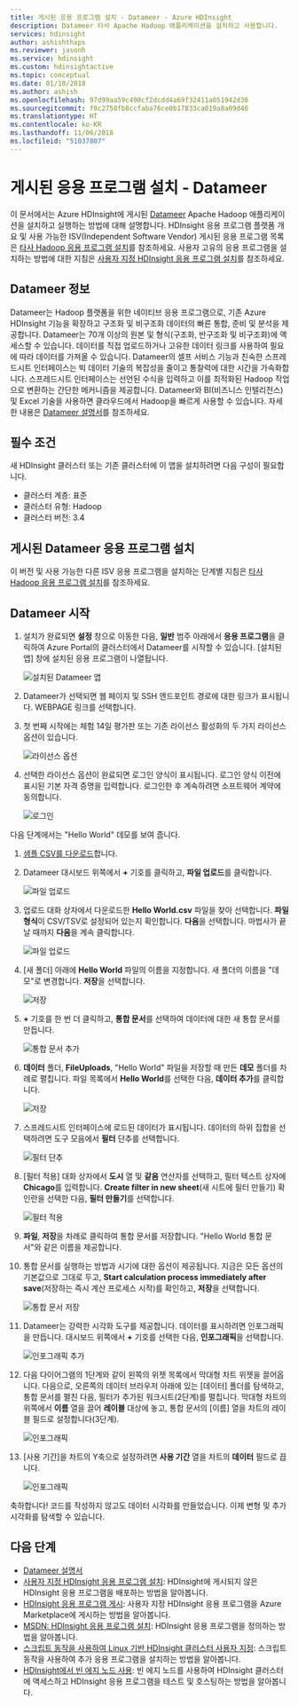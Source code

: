 ```yaml
---
title: 게시된 응용 프로그램 설치 - Datameer - Azure HDInsight
description: Datameer 타사 Apache Hadoop 애플리케이션을 설치하고 사용합니다.
services: hdinsight
author: ashishthaps
ms.reviewer: jasonh
ms.service: hdinsight
ms.custom: hdinsightactive
ms.topic: conceptual
ms.date: 01/10/2018
ms.author: ashish
ms.openlocfilehash: 97d99aa59c490cf2dcdd4a69f32411a051942d36
ms.sourcegitcommit: f0c2758fb8ccfaba76ce0b17833ca019a8a09d46
ms.translationtype: HT
ms.contentlocale: ko-KR
ms.lasthandoff: 11/06/2018
ms.locfileid: "51037807"
---
```

# <a name="install-published-application---datameer"></a>게시된 응용 프로그램 설치 - Datameer

이 문서에서는 Azure HDInsight에 게시된 [Datameer](https://www.datameer.com/) Apache Hadoop 애플리케이션을 설치하고 실행하는 방법에 대해 설명합니다. HDInsight 응용 프로그램 플랫폼 개요 및 사용 가능한 ISV(Independent Software Vendor) 게시된 응용 프로그램 목록은 [타사 Hadoop 응용 프로그램 설치](hdinsight-apps-install-applications.md)를 참조하세요. 사용자 고유의 응용 프로그램을 설치하는 방법에 대한 지침은 [사용자 지정 HDInsight 응용 프로그램 설치](hdinsight-apps-install-custom-applications.md)를 참조하세요.

## <a name="about-datameer"></a>Datameer 정보

Datameer는 Hadoop 플랫폼을 위한 네이티브 응용 프로그램으로, 기존 Azure HDInsight 기능을 확장하고 구조화 및 비구조화 데이터의 빠른 통합, 준비 및 분석을 제공합니다. Datameer는 70개 이상의 원본 및 형식(구조화, 반구조화 및 비구조화)에 액세스할 수 있습니다. 데이터를 직접 업로드하거나 고유한 데이터 링크를 사용하여 필요에 따라 데이터를 가져올 수 있습니다. Datameer의 셀프 서비스 기능과 친숙한 스프레드시트 인터페이스는 빅 데이터 기술의 복잡성을 줄이고 통찰력에 대한 시간을 가속화합니다. 스프레드시트 인터페이스는 선언된 수식을 입력하고 이를 최적화된 Hadoop 작업으로 변환하는 간단한 메커니즘을 제공합니다. Datameer와 BI(비즈니스 인텔리전스) 및 Excel 기술을 사용하면 클라우드에서 Hadoop을 빠르게 사용할 수 있습니다. 자세한 내용은 [Datameer 설명서](http://www.datameer.com/documentation/display/DAS50/Home?ls=Partners&lsd=Microsoft&c=Partners&cd=Microsoft)를 참조하세요.

## <a name="prerequisites"></a>필수 조건

새 HDInsight 클러스터 또는 기존 클러스터에 이 앱을 설치하려면 다음 구성이 필요합니다.

* 클러스터 계층: 표준
* 클러스터 유형: Hadoop
* 클러스터 버전: 3.4

## <a name="install-the-datameer-published-application"></a>게시된 Datameer 응용 프로그램 설치

이 버전 및 사용 가능한 다른 ISV 응용 프로그램을 설치하는 단계별 지침은 [타사 Hadoop 응용 프로그램 설치](hdinsight-apps-install-applications.md)를 참조하세요.

## <a name="launch-datameer"></a>Datameer 시작

1. 설치가 완료되면 **설정** 창으로 이동한 다음, **일반** 범주 아래에서 **응용 프로그램**을 클릭하여 Azure Portal의 클러스터에서 Datameer를 시작할 수 있습니다. [설치된 앱] 창에 설치된 응용 프로그램이 나열됩니다.

    ![설치된 Datameer 앱](./media/hdinsight-apps-install-datameer/datameer-app.png)

2. Datameer가 선택되면 웹 페이지 및 SSH 엔드포인트 경로에 대한 링크가 표시됩니다. WEBPAGE 링크를 선택합니다.

3. 첫 번째 시작에는 체험 14일 평가판 또는 기존 라이선스 활성화의 두 가지 라이선스 옵션이 있습니다.

    ![라이선스 옵션](./media/hdinsight-apps-install-datameer/license.png)

4. 선택한 라이선스 옵션이 완료되면 로그인 양식이 표시됩니다. 로그인 양식 이전에 표시된 기본 자격 증명을 입력합니다. 로그인한 후 계속하려면 소프트웨어 계약에 동의합니다.

    ![로그인](./media/hdinsight-apps-install-datameer/login.png)

다음 단계에서는 "Hello World" 데모를 보여 줍니다.

1. [샘플 CSV를 다운로드](https://datameer.box.com/s/wzzw27za3agic4yjj8zrn6vfrph0ppnf)합니다.

2. Datameer 대시보드 위쪽에서 **+** 기호를 클릭하고, **파일 업로드**를 클릭합니다.

    ![파일 업로드](./media/hdinsight-apps-install-datameer/upload.png)

3. 업로드 대화 상자에서 다운로드한 **Hello World.csv** 파일을 찾아 선택합니다. **파일 형식**이 CSV/TSV로 설정되어 있는지 확인합니다. **다음**을 선택합니다. 마법사가 끝날 때까지 **다음**을 계속 클릭합니다.

    ![파일 업로드](./media/hdinsight-apps-install-datameer/upload-browse.png)

4. [새 폴더] 아래에 **Hello World** 파일의 이름을 지정합니다. 새 폴더의 이름을 "데모"로 변경합니다. **저장**을 선택합니다.

    ![저장](./media/hdinsight-apps-install-datameer/save.png)

5. **+** 기호를 한 번 더 클릭하고, **통합 문서**를 선택하여 데이터에 대한 새 통합 문서를 만듭니다.

    ![통합 문서 추가](./media/hdinsight-apps-install-datameer/add-workbook.png)

6. **데이터** 폴더, **FileUploads**, "Hello World" 파일을 저장할 때 만든 **데모** 폴더를 차례로 펼칩니다. 파일 목록에서 **Hello World**를 선택한 다음, **데이터 추가**를 클릭합니다.

    ![저장](./media/hdinsight-apps-install-datameer/select-file.png)

7. 스프레드시트 인터페이스에 로드된 데이터가 표시됩니다. 데이터의 하위 집합을 선택하려면 도구 모음에서 **필터** 단추를 선택합니다.

    ![필터 단추](./media/hdinsight-apps-install-datameer/filter-button.png)

8. [필터 적용] 대화 상자에서 **도시** 열 및 **같음** 연산자를 선택하고, 필터 텍스트 상자에 **Chicago**를 입력합니다. **Create filter in new sheet**(새 시트에 필터 만들기) 확인란을 선택한 다음, **필터 만들기**를 선택합니다.

    ![필터 적용](./media/hdinsight-apps-install-datameer/apply-filter.png)

9. **파일**, **저장**을 차례로 클릭하여 통합 문서를 저장합니다. "Hello World 통합 문서"와 같은 이름을 제공합니다.

10. 통합 문서를 실행하는 방법과 시기에 대한 옵션이 제공됩니다. 지금은 모든 옵션의 기본값으로 그대로 두고, **Start calculation process immediately after save**(저장하는 즉시 계산 프로세스 시작)를 확인하고, **저장**을 선택합니다.

    ![통합 문서 저장](./media/hdinsight-apps-install-datameer/save-workbook.png)

11. Datameer는 강력한 시각화 도구를 제공합니다. 데이터를 표시하려면 인포그래픽을 만듭니다. 대시보드 위쪽에서 **+** 기호를 선택한 다음, **인포그래픽**을 선택합니다.

    ![인포그래픽 추가](./media/hdinsight-apps-install-datameer/infographic-button.png)

12. 다음 다이어그램의 1단계와 같이 왼쪽의 위젯 목록에서 막대형 차트 위젯을 끌어옵니다. 다음으로, 오른쪽의 데이터 브라우저 아래에 있는 [데이터] 폴더를 탐색하고, 통합 문서를 펼친 다음, 필터가 추가된 워크시트(2단계)를 펼칩니다. 막대형 차트의 위쪽에서 **이름** 열을 끌어 **레이블** 대상에 놓고, 통합 문서의 [이름] 열을 차트의 레이블 필드로 설정합니다(3단계).

    ![인포그래픽](./media/hdinsight-apps-install-datameer/infographic.png)

13. [사용 기간]을 차트의 Y축으로 설정하려면 **사용 기간** 열을 차트의 **데이터** 필드로 끕니다.

    ![인포그래픽](./media/hdinsight-apps-install-datameer/infographic-age.png)

축하합니다! 코드를 작성하지 않고도 데이터 시각화를 만들었습니다. 이제 변형 및 추가 시각화를 탐색할 수 있습니다.

## <a name="next-steps"></a>다음 단계

* [Datameer 설명서](http://www.datameer.com/documentation/display/DAS50/Home?ls=Partners&lsd=Microsoft&c=Partners&cd=Microsoft)
* [사용자 지정 HDInsight 응용 프로그램 설치](hdinsight-apps-install-custom-applications.md): HDInsight에 게시되지 않은 HDInsight 응용 프로그램을 배포하는 방법을 알아봅니다.
* [HDInsight 응용 프로그램 게시](hdinsight-apps-publish-applications.md): 사용자 지정 HDInsight 응용 프로그램을 Azure Marketplace에 게시하는 방법을 알아봅니다.
* [MSDN: HDInsight 응용 프로그램 설치](https://msdn.microsoft.com/library/mt706515.aspx): HDInsight 응용 프로그램을 정의하는 방법을 알아봅니다.
* [스크립트 동작을 사용하여 Linux 기반 HDInsight 클러스터 사용자 지정](hdinsight-hadoop-customize-cluster-linux.md): 스크립트 동작을 사용하여 추가 응용 프로그램을 설치하는 방법을 알아봅니다.
* [HDInsight에서 빈 에지 노드 사용](hdinsight-apps-use-edge-node.md): 빈 에지 노드를 사용하여 HDInsight 클러스터에 액세스하고 HDInsight 응용 프로그램을 테스트 및 호스팅하는 방법을 알아봅니다.
